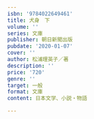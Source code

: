 ```yaml
---
isbn: '9784022649461'
title: 犬身　下
volume: ''
series: 文庫
publisher: 朝日新聞出版
pubdate: '2020-01-07'
cover: ''
author: 松浦理英子／著
description: ''
price: '720'
genre: ''
target: 一般
format: 文庫
content: 日本文学、小説・物語

---
```

